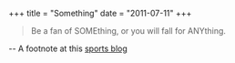 +++
title = "Something"
date = "2011-07-11"
+++

> Be a fan of SOMEthing, or you will fall for ANYthing.

-- A footnote at this [sports blog](http://americanmccarver.com/)

